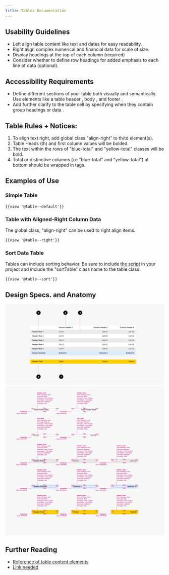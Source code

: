 ```yaml
---
title: Tables Documentation
---
```

## Usability Guidelines

* Left align table content like text and dates for easy readability.
* Right align complex numerical and financial data for scale of size.
* Display headings at the top of each column (required)
* Consider whether to define row headings for added emphasis to each line of data (optional).

## Accessibility Requirements

* Define different sections of your table both visually and semantically. Use elements like a table header <thead>, body <tbody>, and footer <tfoot>.
* Add further clarify to the table cell by specifying when they contain group headings <th> or data <td>.

<h2>Table Rules + Notices:</h2>

1. To align text right, add global class "align-right" to th/td element(s).
2. Table Heads (th) and first column values will be bolded.
3. The text within the rows of "blue-total" and "yellow-total" classes will be bold.
4. Total or distinctive columns (i.e "blue-total" and "yellow-total") at bottom should be wrapped in <tfoot> tags.

<h2>Examples of Use</h2>

<h3>Simple Table</h3>

```
{{view '@table--default'}}

```
<h3>Table with Aligned-Right Column Data</h3>
The global class, "align-right" can be used to right align items.

```
{{view '@table--right'}}

```

<h3>Sort Data Table</h3>
Tables can include sorting behavior. Be sure to include <a href="/build/docs/installation/download.html">the script</a> in your project and include the "sortTable" class name to the table class.

```
{{view '@table--sort'}}

```

## Design Specs. and Anatomy
![Table Anatomy](/build/docs/img/Table/table-anatomy.jpg)
![Table Anatomy](/build/docs/img/Table/table-specs.jpg)


## Further Reading

* [Reference of table content elements](https://developer.mozilla.org/en-US/docs/Web/HTML/Element/table)
* [Link needed](https://www.w3.org/WAI/tutorials/tables/)
